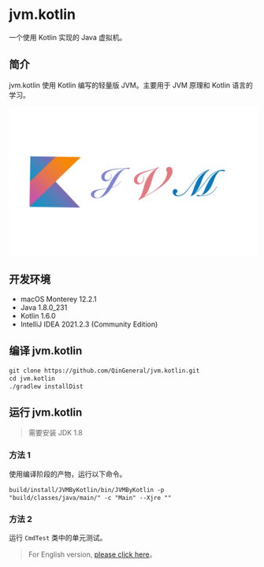 # jvm.kotlin

一个使用 Kotlin 实现的 Java 虚拟机。

## 简介

jvm.kotlin 使用 Kotlin 编写的轻量版 JVM。主要用于 JVM 原理和 Kotlin 语言的学习。

![logo](logo.jpg)

## 开发环境

- macOS Monterey 12.2.1
- Java 1.8.0_231
- Kotlin 1.6.0
- IntelliJ IDEA 2021.2.3 (Community Edition)

## 编译 jvm.kotlin

```shell
git clone https://github.com/QinGeneral/jvm.kotlin.git
cd jvm.kotlin
./gradlew installDist
```

## 运行 jvm.kotlin

> 需要安装 JDK 1.8

### 方法 1

使用编译阶段的产物，运行以下命令。

```shell
build/install/JVMByKotlin/bin/JVMByKotlin -p "build/classes/java/main/" -c "Main" --Xjre ""
```

### 方法 2

运行 `CmdTest` 类中的单元测试。

> For English version, [please click here](README.md)。